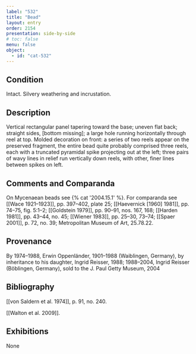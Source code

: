 ```yaml
---
label: "532"
title: "Bead"
layout: entry
order: 2154
presentation: side-by-side
# toc: false
menu: false
object:
  - id: "cat-532"
---
```


## Condition

Intact. Silvery weathering and incrustation.

## Description

Vertical rectangular panel tapering toward the base; uneven flat back; straight sides, [bottom missing]; a large hole running horizontally through reel at top. Molded decoration on front: a series of two reels appear on the preserved fragment, the entire bead quite probably comprised three reels, each with a truncated pyramidal spike projecting out at the left; three pairs of wavy lines in relief run vertically down reels, with other, finer lines between spikes on left.

## Comments and Comparanda

On Mycenaean beads see {% cat '2004.15.1' %}. For comparanda see [[Wace 1921–1923]], pp. 397–402, plate 25; [[Haevernick [1960] 1981]], pp. 74–75, fig. 5:1–2; [[Goldstein 1979]], pp. 90–91, nos. 167, 168; [[Harden 1981]], pp. 43–44, no. 45; [[Wiener 1983]], pp. 25–30, 73–74; [[Spaer 2001]], p. 72, no. 39; Metropolitan Museum of Art, 25.78.22.

## Provenance

By 1974–1988, Erwin Oppenländer, 1901–1988 (Waiblingen, Germany), by inheritance to his daughter, Ingrid Reisser, 1988; 1988–2004, Ingrid Reisser (Böblingen, Germany), sold to the J. Paul Getty Museum, 2004

## Bibliography

[[von Saldern et al. 1974]], p. 91, no. 240.

[[Walton et al. 2009]].

## Exhibitions

None